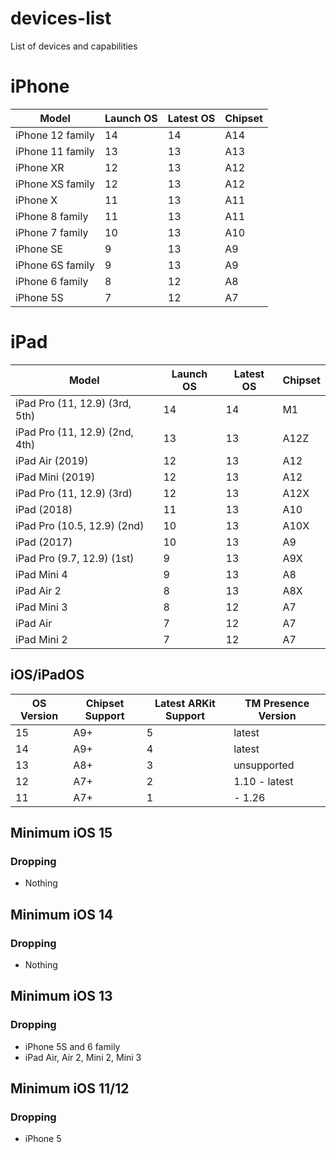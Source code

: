 # devices-list
List of devices and capabilities

# iPhone
| Model | Launch OS | Latest OS | Chipset |
| ----- | --------- | --------- | ------- |
| iPhone 12 family | 14 | 14 | A14 |
| iPhone 11 family | 13 | 13 | A13 |
| iPhone XR | 12 | 13 | A12 | 
| iPhone XS family | 12 | 13 | A12 |
| iPhone X | 11 | 13 | A11 |
| iPhone 8 family | 11 | 13 | A11 |
| iPhone 7 family | 10 | 13 | A10 |
| iPhone SE | 9 | 13 | A9 |
| iPhone 6S family | 9 | 13 | A9 |
| iPhone 6 family | 8 | 12 | A8 |
| iPhone 5S | 7 | 12 | A7 |

# iPad
| Model | Launch OS | Latest OS | Chipset |
| ----- | --------- | --------- | ------- |
| iPad Pro (11, 12.9) (3rd, 5th) | 14 | 14 | M1 |
| iPad Pro (11, 12.9) (2nd, 4th) | 13 | 13 | A12Z |
| iPad Air (2019) | 12 | 13 | A12 | 
| iPad Mini (2019) | 12 | 13 | A12 | 
| iPad Pro (11, 12.9) (3rd) | 12 | 13 | A12X |
| iPad (2018) | 11 | 13 | A10 |
| iPad Pro (10.5, 12.9) (2nd) | 10 | 13 | A10X | 
| iPad (2017) | 10 | 13 | A9 |
| iPad Pro (9.7, 12.9) (1st) | 9 | 13 | A9X | 
| iPad Mini 4 | 9 | 13 | A8 | 
| iPad Air 2 | 8 | 13 | A8X |
| iPad Mini 3 | 8 | 12 | A7 |
| iPad Air | 7 | 12 | A7 |
| iPad Mini 2 | 7 | 12 | A7 |


## iOS/iPadOS
| OS Version | Chipset Support | Latest ARKit Support | TM Presence Version |
| - | - | - | - |
| 15 | A9+ | 5 | latest |
| 14 | A9+ | 4 | latest |
| 13 | A8+ | 3 | unsupported |
| 12 | A7+ | 2 | 1.10 - latest |
| 11 | A7+ | 1 | - 1.26 |

## Minimum iOS 15
### Dropping
- Nothing

## Minimum iOS 14
### Dropping
- Nothing

## Minimum iOS 13
### Dropping 
- iPhone 5S and 6 family
- iPad Air, Air 2, Mini 2, Mini 3

## Minimum iOS 11/12
### Dropping
- iPhone 5
